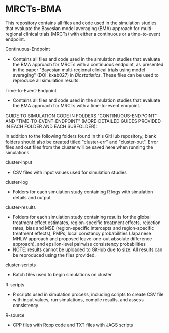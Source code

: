 # MRCTs-BMA

This repository contains all files and code used in the simulation studies that evaluate the Bayesian model averaging (BMA) approach for multi-regional clinical trials (MRCTs) with either a continuous or a time-to-event endpoint.


Continuous-Endpoint
   - Contains all files and code used in the simulation studies that evaluate the BMA approach
     for MRCTs with a continuous endpoint, as presented in the paper "Bayesian multi-regional
     clinical trials using model averaging" (DOI: kxab027) in _Biostatistics_. These files can
     be used to reproduce all simulation results.


Time-to-Event-Endpoint
   - Contains all files and code used in the simulation studies that evaluate the BMA approach
     for MRCTs with a time-to-event endpoint.



GUIDE TO SIMULATION CODE IN FOLDERS "CONTINUOUS-ENDPOINT" AND "TIME-TO-EVENT-ENDPOINT" (MORE-DETAILED GUIDES PROVIDED IN EACH FOLDER AND EACH SUBFOLDER):


In addition to the following folders found in this GitHub repository, blank folders should also be created titled "cluster-err" and "cluster-out". Error files and out files from the cluster will be saved here when running the simulations.


cluster-input
   - CSV files with input values used for simulation studies


cluster-log
   - Folders for each simulation study containing R logs with simulation details and
     output


cluster-results
   - Folders for each simulation study containing results for the global
     treatment effect estimates, region-specific treatment effects, rejection rates, bias
     and MSE (region-specific intercepts and region-specific treatment effects), PMPs,
     local constancy probabilities (Japanese MHLW approach and proposed leave-one-out absolute
     difference approach), and epsilon-level pairwise consistency probabilities
   - NOTE: results cannot be uploaded to GitHub due to size. All results can be reproduced
     using the files provided.


cluster-scripts
   - Batch files used to begin simulations on cluster


R-scripts
   - R scripts used in simulation process, including scripts to create CSV file with
     input values, run simulations, compile results, and assess consistency


R-source
   - CPP files with Rcpp code and TXT files with JAGS scripts
